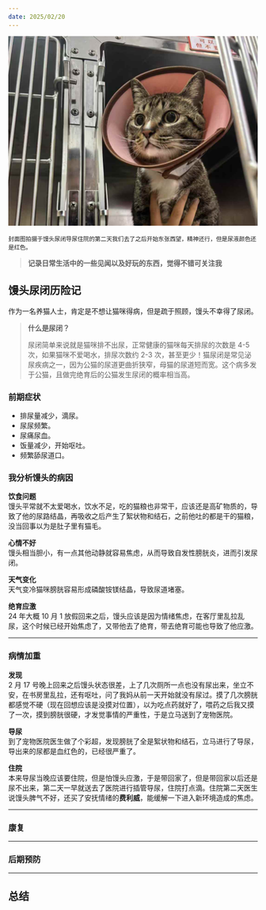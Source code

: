 ```yaml
---
date: 2025/02/20
---
```


<img src="https://raw.githubusercontent.com/imwyz/weekly/main/src/pricure/2.jpg" width="800" />

<small>封面图拍摄于馒头尿闭导尿住院的第二天我们去了之后开始东张西望，精神还行，但是尿液颜色还是红色。</small>

> **记录日常生活中的一些见闻以及好玩的东西，觉得不错可关注我**

## 馒头尿闭历险记

作为一名养猫人士，肯定是不想让猫咪得病，但是疏于照顾，馒头不幸得了尿闭。

> **什么是尿闭？**
>
> 尿闭简单来说就是猫咪排不出尿，正常健康的猫咪每天排尿的次数是 4-5 次，如果猫咪不爱喝水，排尿次数约 2-3 次，甚至更少！猫尿闭是常见泌尿疾病之一，因为公猫的尿道更曲折狭窄，母猫的尿道短而宽。这个病多发于公猫，且做完绝育后的公猫发生尿闭的概率相当高。

### 前期症状

- 排尿量减少，滴尿。
- 尿尿频繁。
- 尿痛尿血。
- 饭量减少，开始呕吐。
- 频繁舔尿道口。

### 我分析馒头的病因

**饮食问题**  
馒头平常就不太爱喝水，饮水不足，吃的猫粮也非常干，应该还是高矿物质的，导致了他的尿路结晶，再吸收之后产生了絮状物和结石，之前他吐的都是干的猫粮，没当回事以为是肚子里有猫毛。

**心情不好**  
馒头相当胆小，有一点其他动静就容易焦虑，从而导致自发性膀胱炎，进而引发尿闭。

**天气变化**  
天气变冷猫咪膀胱容易形成磷酸铵镁结晶，导致尿道堵塞。

**绝育应激**  
24 年大概 10 月 1 放假回来之后，馒头应该是因为情绪焦虑，在客厅里乱拉乱尿，这个时候已经开始焦虑了，又带他去了绝育，带去绝育可能也导致了他应激。

---

### 病情加重

**发现**  
2 月 17 号晚上回来之后馒头状态很差，上了几次厕所一点也没有尿出来，坐立不安，在书房里乱拉，还有呕吐，问了我妈从前一天开始就没有尿过。摸了几次膀胱都感觉不硬（现在回想应该是没摸对位置），以为吃点药就好了，喂药之后我又摸了一次，摸到膀胱很硬，才发觉事情的严重性，于是立马送到了宠物医院。

**导尿**  
到了宠物医院医生做了个彩超，发现膀胱了全是絮状物和结石，立马进行了导尿，导出来的尿都是血红色的，已经很严重了。

**住院**  
本来导尿当晚应该要住院，但是怕馒头应激，于是带回家了，但是带回家以后还是尿不出来，第二天一早就送去了医院进行插管导尿，住院打点滴。住院第二天医生说馒头脾气不好，还买了安抚情绪的**费利威**，能缓解一下进入新环境造成的焦虑。

___

### 康复

___

### 后期预防

___

## 总结